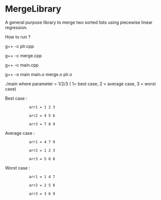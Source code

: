 # MergeLibrary
A general purpose library to merge two sorted lists using piecewise linear regression.

How to run ?

g++ -c plr.cpp

g++ -c merge.cpp

g++ -c main.cpp

g++ -o main main.o merge.o plr.o


./main <parameter> where parameter = 1/2/3 ( 1= best case, 2 = average case, 3 = worst case)

Best case : 
            
               arr1 = 1 2 3 
            
               arr2 = 4 5 6
            
               arr3 = 7 8 9 
            
Average case : 
            
               arr1 = 4 7 9
            
               arr2 = 1 2 3
            
               arr3 = 5 6 8
            
Worst case :
             
               arr1 = 1 4 7
            
               arr2 = 2 5 8
            
               arr3 = 3 6 9
